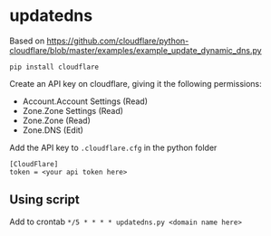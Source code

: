 # updatedns

Based on https://github.com/cloudflare/python-cloudflare/blob/master/examples/example_update_dynamic_dns.py

```pip install cloudflare```

Create an API key on cloudflare, giving it the following permissions:
- Account.Account Settings (Read)
- Zone.Zone Settings (Read)
- Zone.Zone (Read) 
- Zone.DNS (Edit)

Add the API key to `.cloudflare.cfg` in the python folder

```
[CloudFlare]
token = <your api token here>
```

## Using script
Add to crontab
```*/5 * * * * updatedns.py <domain name here>```
